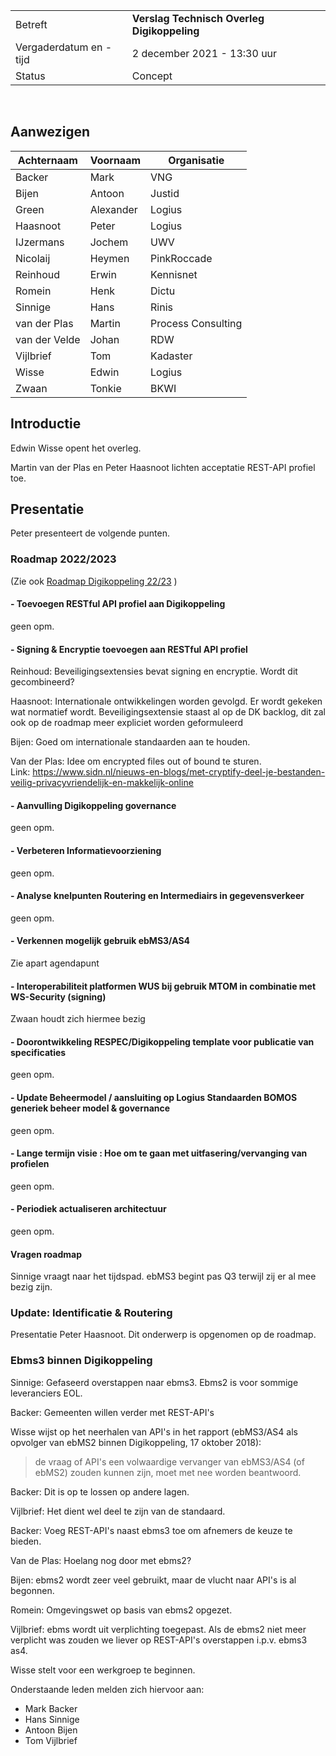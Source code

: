 
|  |   |
|------------------------|-------------------------------------|
| Betreft  | **Verslag Technisch Overleg Digikoppeling** |
| Vergaderdatum en -tijd | 2 december 2021 - 13:30 uur  |
| Status  | Concept  |
<br>


Aanwezigen
----------

|Achternaam|Voornaam|Organisatie|
| --- | --- | --- |
| Backer | Mark | VNG |
| Bijen | Antoon | Justid |
| Green | Alexander | Logius |
| Haasnoot | Peter | Logius |
| IJzermans | Jochem | UWV |
| Nicolaij | Heymen | PinkRoccade |
| Reinhoud | Erwin | Kennisnet |
| Romein | Henk | Dictu |
| Sinnige | Hans | Rinis |
| van der Plas | Martin | Process Consulting |
| van der Velde | Johan | RDW |
| Vijlbrief | Tom | Kadaster |
| Wisse | Edwin | Logius |
| Zwaan | Tonkie | BKWI |

Introductie
-----------

Edwin Wisse opent het overleg.

Martin van der Plas en Peter Haasnoot lichten acceptatie REST-API profiel toe.

Presentatie
-----------

Peter presenteert de volgende punten.

### Roadmap 2022/2023

(Zie ook [Roadmap Digikoppeling 22/23](https://github.com/Logius-standaarden/Digikoppeling-Algemeen/blob/main/Digikoppeling_Roadmap_2022_2023.md) )

#### - Toevoegen RESTful API profiel aan Digikoppeling

geen opm.

#### - Signing & Encryptie toevoegen aan RESTful API profiel

Reinhoud: Beveiligingsextensies bevat signing en encryptie. Wordt dit gecombineerd?

Haasnoot: Internationale ontwikkelingen worden gevolgd. Er wordt gekeken wat normatief wordt. Beveiligingsextensie staast al op de DK backlog, dit zal ook op de roadmap meer expliciet worden geformuleerd

Bijen: Goed om internationale standaarden aan te houden.

Van der Plas: Idee om encrypted files out of bound te sturen. Link: <https://www.sidn.nl/nieuws-en-blogs/met-cryptify-deel-je-bestanden-veilig-privacyvriendelijk-en-makkelijk-online>

#### - Aanvulling Digikoppeling governance

geen opm.

#### - Verbeteren Informatievoorziening

geen opm.

#### - Analyse knelpunten Routering en Intermediairs in gegevensverkeer

geen opm.

#### - Verkennen mogelijk gebruik ebMS3/AS4

Zie apart agendapunt

#### - Interoperabiliteit platformen WUS bij gebruik MTOM in combinatie met WS-Security (signing)

Zwaan houdt zich hiermee bezig

#### - Doorontwikkeling RESPEC/Digikoppeling template voor publicatie van specificaties

geen opm.

#### - Update Beheermodel / aansluiting op Logius Standaarden BOMOS generiek beheer model & governance

geen opm.

#### - Lange termijn visie : Hoe om te gaan met uitfasering/vervanging van profielen

geen opm.

#### - Periodiek actualiseren architectuur

geen opm.

#### Vragen roadmap

Sinnige vraagt naar het tijdspad. ebMS3 begint pas Q3 terwijl zij er al mee bezig zijn.

### Update: Identificatie & Routering

Presentatie Peter Haasnoot. Dit onderwerp is opgenomen op de roadmap.

### Ebms3 binnen Digikoppeling

Sinnige: Gefaseerd overstappen naar ebms3. Ebms2 is voor sommige leveranciers EOL.

Backer: Gemeenten willen verder met REST-API's

Wisse wijst op het neerhalen van API's in het rapport (ebMS3/AS4 als opvolger van ebMS2 binnen Digikoppeling, 17 oktober 2018):

> de vraag of API's een volwaardige vervanger van ebMS3/AS4 (of ebMS2) zouden kunnen zijn, moet met nee worden beantwoord.

Backer: Dit is op te lossen op andere lagen.

Vijlbrief: Het dient wel deel te zijn van de standaard.

Backer: Voeg REST-API's naast ebms3 toe om afnemers de keuze te bieden.

Van de Plas: Hoelang nog door met ebms2?

Bijen: ebms2 wordt zeer veel gebruikt, maar de vlucht naar API's is al begonnen.

Romein: Omgevingswet op basis van ebms2 opgezet.

Vijlbrief: ebms wordt uit verplichting toegepast. Als de ebms2 niet meer verplicht was zouden we liever op REST-API's overstappen i.p.v. ebms3 as4.

Wisse stelt voor een werkgroep te beginnen.

Onderstaande leden melden zich hiervoor aan:
- Mark Backer
- Hans Sinnige
- Antoon Bijen
- Tom Vijlbrief
